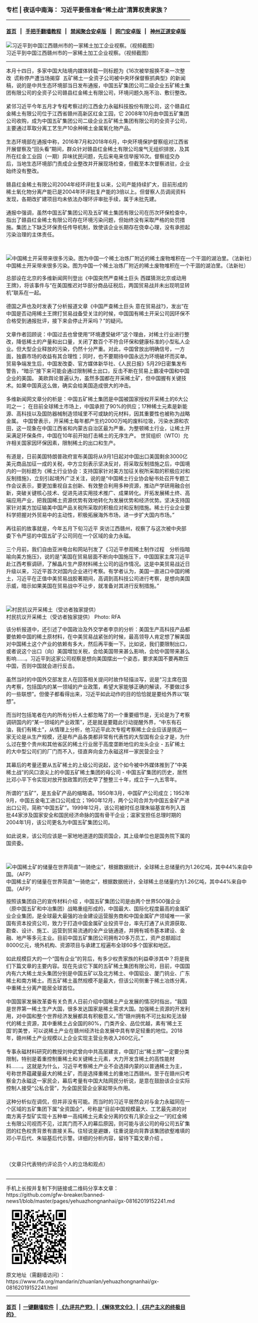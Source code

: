 ### 专栏 | 夜话中南海： 习近平要借准备“稀土战”清算权贵家族？
------------------------

#### [首页](https://github.com/gfw-breaker/banned-news1/blob/master/README.md) &nbsp;&nbsp;|&nbsp;&nbsp; [手把手翻墙教程](https://github.com/gfw-breaker/guides/wiki) &nbsp;&nbsp;|&nbsp;&nbsp; [禁闻聚合安卓版](https://github.com/gfw-breaker/bn-android) &nbsp;&nbsp;|&nbsp;&nbsp; [网门安卓版](https://github.com/oGate2/oGate) &nbsp;&nbsp;|&nbsp;&nbsp; [神州正道安卓版](https://github.com/SzzdOgate/update) 



<div id="headerimg">
 <img alt="习近平到中国江西赣州市的一家稀土加工企业视察。（视频截图）" src="https://www.rfa.org/mandarin/zhuanlan/yehuazhongnanhai/gx-05242019144426.html/0eed473cc8afed904c9a710f1f0253a1.png/@@images/988dfca1-6cea-4030-8e3c-0369ca156128.png" title="习近平到中国江西赣州市的一家稀土加工企业视察。（视频截图）"/>
 <div id="headerimgcontents">
  <div id="headerimgcaption">
   <span>
    习近平到中国江西赣州市的一家稀土加工企业视察。（视频截图）
   </span>
   <!-- zoomattribute -->
  </div>
  <!-- headerimgcaption -->
 </div>
 <!-- headerimagecontents -->
</div>

<hr/>
<div id="storytext">
 <div>
  <div class="slot_header">
  </div>
 </div>
 <p>
  本月十四日，多家中国大陆境内媒体转载一则标题为《16次被举报换不来一次整改  谎称停产遭当场揭穿  五矿稀土一全资子公司被中央环保督察抓典型》的新闻稿，说的是中共生态环境部当日发布通报，中国五矿集团公司二级企业五矿稀土集团有限公司的全资子公司赣县红金稀土有限公司，环境问题久拖不治、敷衍整改。
  <br/>
  <br/>
  紧邻习近平今年五月才专程考察过的江西金力永磁科技股份有限公司，这个赣县红金稀土有限公司位于江西省赣州高新区红金工园，它 2008年10月由中国五矿集团公司收购，成为中国五矿集团公司二级企业五矿稀土集团有限公司的全资子公司，主要通过萃取分离工艺生产10余种稀土金属氧化物产品。
  <br/>
  <br/>
  生态环境部在通报中称，2016年7月和2018年6月，中央环境保护督察组对江西省开展督察及“回头看”期间，群众针对赣县红金稀土有限公司废气无组织排放，及其所在红金工业园（一期）异味扰民问题，先后来电来信举报16次。督察组交办后，当地生态环境部门责成企业整改并开展现场检查，但截至本次督察进驻，企业始终没有整改。
  <br/>
  <br/>
  赣县红金稀土有限公司2004年经环评批复以来，公司产能持续扩大，目前形成的稀土氧化物分离产能已是2004年环评批复产能的3倍以上。但督察人员调阅资料发现，各期改扩建项目均未依法办理环评审批手续，属于未批先建。
  <br/>
  <br/>
  通报中强调，虽然中国五矿集团公司及五矿稀土集团有限公司在历次环保检查中，指出了赣县红金稀土有限公司存在环境污染问题，但始终没有采取严格的处罚措施。集团上下缺乏环保责任传导机制，致使该企业长期存在侥幸心理，没有承担起污染治理的主体责任。
 </p>
 <p>
  <br/>
  <div class="image-inline captioned" style="width:1495px;">
   <div style="width:1495px;">
    <img alt="中国稀土开采带来很多污染。图为中国一个稀土冶炼厂附近的稀土废物堆积在一个干涸的湖泊里。（法新社）" src="https://www.rfa.org/mandarin/zhuanlan/yehuazhongnanhai/gx-05242019144426.html/000_Hkg7754535.jpg" title="中国稀土开采带来很多污染。图为中国一个稀土冶炼厂附近的稀土废物堆积在一个干涸的湖泊里。（法新社）"/>
   </div>
   <div class="image-caption">
    <span style="width:1495px;">
     中国稀土开采带来很多污染。图为中国一个稀土冶炼厂附近的稀土废物堆积在一个干涸的湖泊里。（法新社）
    </span>
    <span class="copyright">
    </span>
   </div>
  </div>
 </p>
 <p>
  总部设在北京的多维新闻网刊登出《中国突然严查稀土巨头 西媒猜测北京或动用王牌》，将该事件与“在美国推迟对华部分商品征税后，两国贸易战并未出现明显转机”联系在一起。
  <br/>
  <br/>
  德国之声也及时发表了分析报道文章《中国严查稀土巨头 意在贸易战?》，发出“在中国是否动用稀土王牌打贸易战备受关注的时候，中国国有稀土开采公司因环保不合格受到通报批评，接下来会停止开采吗？”的疑问。
  <br/>
  <br/>
  文章作者回顾说：中国过去也曾使用“环境遭受破坏”这个理由，对稀土行业进行整改，降低稀土的产量和出口量，关闭了数百个不符合环保和健康标准的小型私人企业。但大型企业释放的污染，仍然十分严重。对此，中国曾放出明确信号，一方面，独霸市场的收益有其合理性；同时，也不要期待中国永远为环境破坏而买单。 贸易争端发生后，中国发改委、官方媒体新华社、《人民日报》5月29日密集发布警告，“暗示”接下来可能会通过限制稀土出口，反击不断在贸易上霸凌中国和中国企业的美国。 美欧舆论普遍认为，虽然多国都在开采稀土矿，但中国握有关键技术。如果中国真这么做，确实会给美国造成很大的冲击。
  <br/>
  <br/>
  多维新闻网文章分的析是：中国五矿稀土集团是中国被国家授权开采稀土的6大公司之一； 在目前全球稀土市场上，中国承担了90%的供应；17种稀土元素是新能源、高科技以及国防器械制造领域里不可或缺的元材料，因其重要性也被称为战略金属。 中国曾表示，开采稀土每年都产生约2000万吨的废料垃圾，污染水源和农田，这一现象在中国江西省和内蒙古自治区最为严重。为整顿稀土行业，让稀土开采满足环保条件，中国在10年前开始打击稀土的无序生产。 世贸组织（WTO）允许相关国家因环保因素，限制稀土的出口和生产。
  <br/>
  <br/>
  有道是，日前美国特朗普政府宣布美国将从9月1日起对中国出口美国剩余3000亿美元商品加征一成的关税，中方立刻表示坚决反对，将采取反制措施之后，中国境内的一则标题为《稀土行业协会：支持国家针对美方加征关税所采取的积极应对和反制措施》，立刻引起境外广泛关注，说的是“中国稀土行业协会秘书处召开专题工作会议表示，要更加重视自主创新、有效整合利用多种资源，推动产学研用融合创新，突破关键核心技术、促进先进实用技术推广、成果转化。开拓发展稀土终、高端应用产业，把我国稀土资源优势有效地转化为发展优势和经济优势。坚决支持国家针对美方加征输美中国产品关税所采取的积极应对和反制措施。稀土行业企业要科学把握对外贸易中的主动性，积极拓展海外市场，进一步扩大国内市场。”
  <br/>
  <br/>
  再往前的故事就是，今年五月下旬习近平 突访江西赣州，视察了与这次被中央部委下令严惩的中国五矿子公司同在一个区域的金力永磁。
  <br/>
  <br/>
  三个月前，我们自由亚洲电台和网站刊发了《习近平参观稀土制作过程　分析指暗喻向美方施压》，说的是“美国在贸易层面不断向中国施压下，中国国家主席习近平赴江西考察调研，了解晶片生产原材料稀土公司的运作情况。这是中美贸易战近日升级以来，习近平首次对国内企业进行考察。有学者认为，美国一直进口中国的稀土，习近平在正值中美贸易战胶著期间，高调到高科技公司进行考察，是想向美国示威，暗示如果美国在贸易战中不让步，就准备对其进行反制措施。”
 </p>
 <p>
  <br/>
  <div class="image-inline captioned" style="width:1440px;">
   <div style="width:1440px;">
    <img alt=" 村民抗议开采稀土（受访者独家提供）" src="https://www.rfa.org/mandarin/yataibaodao/huanjing/yf1-05252018101452.html/67516c1162978bae5f0091c77a00571f-53d78bbf800572ec5bb663d04f9b.JPG" title="村民抗议开采稀土（受访者独家提供）"/>
   </div>
   <div class="image-caption">
    <span style="width:1440px;">
     村民抗议开采稀土（受访者独家提供）
    </span>
    <span class="copyright">
     Photo: RFA
    </span>
   </div>
  </div>
 </p>
 <p>
  该分析报道中，还引述了中国政治及外交学者李京的分析：美国生产高科技产品都要依赖中国的稀土原材料，在中美贸易战紧张的时候，最高领导人肯定想了解美国对中国稀土这个产业的依赖有多大，然后再平衡一下。比如说，我们要限制出口，或者说这个出口（向）美国增加关税，会给美国带来甚么影响，会给中国带来甚么影响……。习近平到这家公司视察是想向美国摆出一个姿态，要求美国不要再欺压中国，否则中国就会进行反击。
  <br/>
  <br/>
  虽然当时的中国外交部发言人在回答相关提问时故作轻描淡写，说是“习主席在国内考察，包括国内的某一领域的产业政策，希望大家能够正确的解读，不要做过多的一些联想”。但傻子都看得出来，习近平如此动作的目的恰恰就是要给外界以“联想”。
  <br/>
  <br/>
  而当时包括笔者在内的所有分析人士都忽略了的一个重要细节是，无论是为了考察调研国内的“某一领域的产业政策”，还是就是要籍此行动提醒外界，“中东有石油，我们有稀土”，从情理上分析，他习近平此次专程考察稀土企业应该是挑选一家无论是从生产规模，还是布产品各类都非常有代表性的大型国有企业才是，为什么过在整个贵州和其他省区的稀土行业居于高度垄断地位的龙头企业 - 五矿稀土的大中型公司们的厂门而不入，径直奔向金力永磁这样一家民营企业？
  <br/>
  <br/>
  其幕后的考量还要从五矿稀土的上级公司说起，这个如今被中外媒体推到了“中美稀土战”的风口浪尖上的中国五矿稀土集团的母公司 - 中国五矿集团的历史，居然比邓小平下令实现对放开放政策的历史早了整整三十年，成立于一九五零年。
  <br/>
  <br/>
  所谓的“五矿”，是五金矿产品的缩略语。1950年3月，中国矿产公司成立；1952年9月，中国五金电工进口公司成立；1960年12月，两个公司合并为中国五金矿产进出口公司，简称“中国五矿”。1999年12月，该公司被时任总理朱镕基宣布列入首批44家涉及国家安全和国民经济命脉的国有骨干企业；温家宝担任总理时期的2004年1月，该公司更名为中国五矿集团公司。
  <br/>
  <br/>
  如此说来，该公司应该是一家地地道道的国资国企，其上级单位也是国务院下属的国资委。
 </p>
 <p>
  <br/>
  <div class="image-inline captioned" style="width:680px;">
   <div style="width:680px;">
    <img alt="中国稀土矿的储量在世界简直“一骑绝尘”，根据数据统计，全球稀土总储量约为1.26亿吨，其中44%来自中国。（AFP）" src="https://www.rfa.org/mandarin/zhuanlan/yehuazhongnanhai/gx-05272019125039.html/AFP-f2207ed4b8c51f1e563.jpg" title="中国稀土矿的储量在世界简直“一骑绝尘”，根据数据统计，全球稀土总储量约为1.26亿吨，其中44%来自中国。（AFP）"/>
   </div>
   <div class="image-caption">
    <span style="width:680px;">
     中国稀土矿的储量在世界简直“一骑绝尘”，根据数据统计，全球稀土总储量约为1.26亿吨，其中44%来自中国。（AFP）
    </span>
    <span class="copyright">
    </span>
   </div>
  </div>
 </p>
 <p>
  按照该集团自己的宣传材料介绍 ，中国五矿集团公司是由两个世界500强企业（原中国五矿和中冶集团）战略重组形成的，中国最大、国际化程度最高的金属矿业企业集团，是全球最大最强的冶金建设运营服务商和中国金属矿产领域唯一一家国有资本投资公司，致力于打造中国金属矿业投资平台，率先打通了从资源获取、勘查、设计、施工、运营到贸易流通的全产业链通道，并拥有城市基本建设、金融、地产等多元主业。目前中国五矿集团公司拥有20多万员工，资产总额超过8000亿元，境外机构、资源项目与承建工程遍布全球60多个国家和地区。
  <br/>
  <br/>
  如此规模巨大的一个“国有企业”的背后，有多少权贵家族的利益牵涉其中？将是我们下篇文章的主要内容。现在先谈它下属的五矿稀土集团有限公司，目前，中国国内有六大稀土龙头集团分别是中国五矿以及北方稀土、中国铝业、厦门钨业、广东稀土和南方稀土。而五矿稀土虽然规模不是最大，但该公司侧重于稀土冶炼分离，中重稀土分离产能居全球首位。
  <br/>
  <br/>
  中国国家发展改革委有关负责人日前介绍中国稀土产业发展的情况时指出，“我国是世界第一稀土生产大国，很多发达国家是稀土需求大国。加强稀土资源的开发利用，对中国和整个世界经济发展都具有积极意义。”而“赣州拥有不可比拟和无法替代的稀土资源，其中重稀土占全国的80%，门类齐全、品位优越，素有‘稀土王国’的美誉，可以说稀土产业在赣州经济社会发展中具有举足轻重的地位。2018年，赣州稀土产业规模以上企业实现主营业务收入260亿元。”
  <br/>
  <br/>
  专事永磁材料研究的教授刘仲武曾向中共高层建言，中国打出“稀土牌”一定要分类限制，特别是着重控制重稀土和关键稀土元素，大力开发含稀土的高性能材料…….。这就是为什么，习近平考察稀土产业不会选择内蒙的以普通稀土为主，号称世界蕴藏量最大的稀土矿，而是选择重稀土的重地江西赣州。至于在赣州只考察金力永磁这一家民企，幕后考量有中国大陆网民分析说，是意在鼓励该企业实际控制人接受“公私合营”，为全国民营企业家起带头作用。
  <br/>
  <br/>
  这种分析似在调侃，但并非没有可能。而当时的习近平居然会对与金力永磁同在一个区域的五矿集团下属“全资国企”，号称是“目前中国规模最大、工艺最先进的对南方离子型矿实现十五种单一高纯稀土元素全分离的仅有几家企业之一”的红金稀土有限公司视而不见，过其门而不入的幕后原因，则可能与该公司的母公司五矿集团的红色权贵背景有直接关系。往轻说是避嫌，往重说是向背靠该集团欲壑难填的邓小平后代、朱镕基后代示警。详细的分析内容，留待下篇文章介绍 。
  <br/>
  <br/>
  <br/>
  <br/>
  （文章只代表特约评论员个人的立场和观点）
  <br/>
  <br/>
 </p>
</div>

<hr/>
手机上长按并复制下列链接或二维码分享本文章：<br/>
https://github.com/gfw-breaker/banned-news1/blob/master/pages/yehuazhongnanhai/gx-08162019152241.md <br/>
<a href='https://github.com/gfw-breaker/banned-news1/blob/master/pages/yehuazhongnanhai/gx-08162019152241.md'><img src='https://github.com/gfw-breaker/banned-news1/blob/master/pages/yehuazhongnanhai/gx-08162019152241.md.png'/></a> <br/>
原文地址（需翻墙访问）：https://www.rfa.org/mandarin/zhuanlan/yehuazhongnanhai/gx-08162019152241.html


------------------------
#### [首页](https://github.com/gfw-breaker/banned-news1/blob/master/README.md) &nbsp;|&nbsp; [一键翻墙软件](https://github.com/gfw-breaker/nogfw/blob/master/README.md) &nbsp;| [《九评共产党》](https://github.com/gfw-breaker/9ping.md/blob/master/README.md#九评之一评共产党是什么) | [《解体党文化》](https://github.com/gfw-breaker/jtdwh.md/blob/master/README.md) | [《共产主义的终极目的》](https://github.com/gfw-breaker/gczydzjmd.md/blob/master/README.md)

